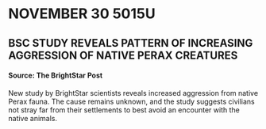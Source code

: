 # NOVEMBER 30 5015U
## BSC STUDY REVEALS PATTERN OF INCREASING AGGRESSION OF NATIVE PERAX CREATURES
#### Source: The BrightStar Post

New study by BrightStar scientists reveals increased aggression from native Perax fauna. The cause remains unknown, and the study suggests civilians not stray far from their settlements to best avoid an encounter with the native animals.
